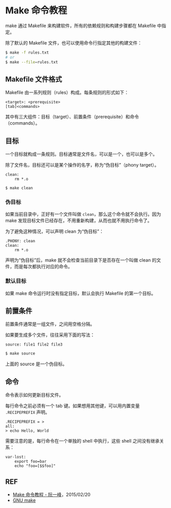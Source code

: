 # Make 命令教程

make 通过 Makefile 来构建软件，所有的依赖规则和构建步骤都在 Makefile 中指定。

除了默认的 Makefile 文件，也可以使用命令行指定其他的构建文件：

```sh
$ make -f rules.txt
# or
$ make --file=rules.txt
```

## Makefile 文件格式

Makefile 由一系列规则（rules）构成。每条规则的形式如下：

```
<target>: <prerequisite>
[tab]<commands>
```

其中有三大组件：目标（target）、前置条件（prerequisite）和命令（commands）。

## 目标

一个目标就构成一条规则。目标通常是文件名，可以是一个，也可以是多个。

除了文件名，目标还可以是某个操作的名字，称为“伪目标”（phony target）。

```
clean:
    rm *.o
```

```sh
$ make clean
```

### 伪目标

如果当前目录中，正好有一个文件叫做 `clean`，那么这个命令就不会执行。因为 make 发现目标文件已经存在，不用重新构建，从而也就不用执行命令了。

为了避免这种情况，可以声明 clean 为“伪目标”：

```
.PHONY: clean
clean:
    rm *.o
```

声明为“伪目标”后，make 就不会检查当前目录下是否存在一个叫做 clean 的文件，而是每次都执行对应的命令。

### 默认目标

如果 make 命令运行时没有指定目标，默认会执行 Makefile 的第一个目标。

## 前置条件

前置条件通常是一组文件，之间用空格分隔。

如果要生成多个文件，往往采用下面的写法：

```
source: file1 file2 file3
```

```sh
$ make source
```

上面的 source 是一个伪目标。

## 命令

命令表示如何更新目标文件。

每行命令之前必须有一个 tab 键。如果想用其他键，可以用内置变量 `.RECIPEPREFIX` 声明。

```
.RECIPEPREFIX = >
all:
> echo Hello, World
```

需要注意的是，每行命令在一个单独的 shell 中执行，这些 shell 之间没有继承关系：

```
var-lost:
    export foo=bar
    echo "foo=[$$foo]"
```

## REF

- [Make 命令教程 - 阮一峰](http://www.ruanyifeng.com/blog/2015/02/make.html)，2015/02/20
- [GNU make](https://www.gnu.org/software/make/manual/make.html)